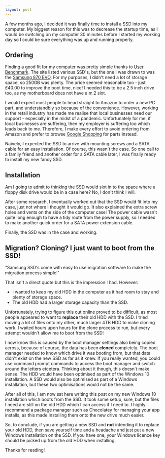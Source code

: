 ```yaml
---
layout: post
---
```


A few months ago, I decided it was finally time to install a SSD into my computer. My biggest reason for this was to decrease the startup time, as I would be switching on my computer 30 minutes before I started my working day so I could be sure everything was up and running properly.

## Ordering

Finding a good fit for my computer was pretty simple thanks to [User Benchmark](https://www.userbenchmark.com/Software). The site listed various SSD's, but the one I was drawn to was the [Samsung 870 EVO](https://www.samsung.com/semiconductor/minisite/ssd/product/consumer/870evo/). For my purposes, I didn't need a lot of storage space, so 250GB was plenty. The price seemed reasonable too - just £40.00 to improve the boot time, nice!
I needed this to be a 2.5 inch drive too, as my motherboard does not have a m.2 slot.

I would expect most people to head straight to Amazon to order a new PC part, and understandbly so because of the convenience. However, working in the retail industry has made me realise that local businesses need our support - especially in the midst of a pandemic. Unfortunately for me, if local businesses are suffering, then my employer is suffering too which leads back to me. Therefore, I make every effort to avoid ordering from Amazon and prefer to browse [Google Shopping](https://shopping.google.co.uk/) for parts instead.

Naively, I expected the SSD to arrive with mounting screws and a SATA cable for an easy installation. Of course, this wasn't the case. So one call to a family friend and another order for a SATA cable later, I was finally ready to install my new fancy SSD.

## Installation

Am I going to admit to thinking the SSD would slot in to the space where a floppy disk drive would be in a case here? No, I don't think I will.

After some research, I eventually worked out that the SSD would fit into my case, just not where I thought it would go. It also explained the extra screw holes and vents on the side of the computer case! The power cable wasn't quite long enough to have a tidy route from the power supply, so I needed to make another quick order for a SATA power extension cable.

Finally, the SSD was in the case and working.

## Migration? Cloning? I just want to boot from the SSD!

"Samsung SSD's come with easy to use migration software to make the migration process simple!"

That isn't a direct quote but this is the impression I had. However:

* I wanted to keep my old HDD in the computer as it had room to stay and plenty of storage space.
* The old HDD had a larger storage capacity than the SSD.

Unfortunately, trying to figure this out online proved to be difficult, as most people appeared to want to **replace** their old HDD with the SSD.
I tried moving a lot of files onto my other, much larger 4TB HDD to make cloning work. I waited hours upon hours for the clone process to run, but every attempt wouldn't allow me to boot from the SSD!

I now know this is caused by the boot manager settings also being copied across, because of course, the data has been **cloned** completely. The boot manager needed to know which drive it was booting from, but that data didn't exist on the new SSD as far as it knew.
If you really wanted, you could use command prompt commands to access the boot manager and switch around the letters etcetera. Thinking about it though, this doesn't make sense.
The HDD would have been optimised as part of the Windows 10 installation. A SSD would also be optimised as part of a Windows installation, but these two optimisations would not be the same.

After all of this, I am now sat here writing this post on my new Windows 10 installation which boots from the SSD. It took some setup, sure, but the files I need are still on the old HDD which I can access if I need to. I highly recommend a package manager such as Chocolatey for managing your app installs, as this made installing them onto the new drive much easier.

So, to conclude, if you are getting a new SSD and **not** intending it to replace your old HDD, then save yourself time and a headache and just put a new Windows installation on the SSD. If you have one, your Windows licence key should be picked up from the old HDD when installing.

Thanks for reading!